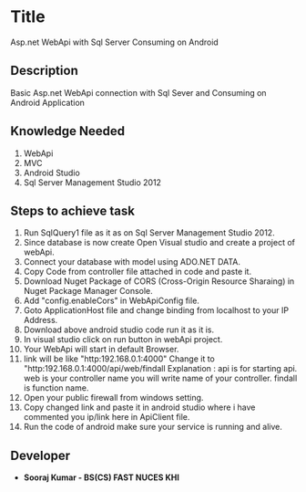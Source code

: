 # Title

Asp.net WebApi with Sql Server Consuming on Android	 

## Description

Basic Asp.net WebApi connection with Sql Sever and Consuming on Android Application

## Knowledge Needed

1) WebApi
2) MVC
3) Android Studio
4) Sql Server Management Studio 2012


## Steps to achieve task

1) Run SqlQuery1 file as it as on Sql Server Management Studio 2012. 
2) Since database is now create Open Visual studio and create a project of webApi.
3) Connect your database with model using ADO.NET DATA.
4) Copy Code from controller file attached in code and paste it.
5) Download Nuget Package of CORS (Cross-Origin Resource Sharaing) in Nuget Package Manager Console.
6) Add "config.enableCors" in WebApiConfig file.
7) Goto ApplicationHost file and change binding from localhost to your IP Address.
8) Download above android studio code run it as it is.
9) In visual studio click on run button in webApi project.
10) Your WebApi will start in default Browser.
11) link will be like "http:192.168.0.1:4000"
    Change it to "http:192.168.0.1:4000/api/web/findall
    Explanation : api is for starting api.
		  web is your controller name you will write name of your controller.
		  findall is function name.
12) Open your public firewall from windows setting.
13) Copy changed link and paste it in android studio where i have commented you ip/link here in ApiClient file.
14) Run the code of android make sure your service is running and alive.
## Developer

* **Sooraj Kumar - BS(CS) FAST NUCES KHI** 
